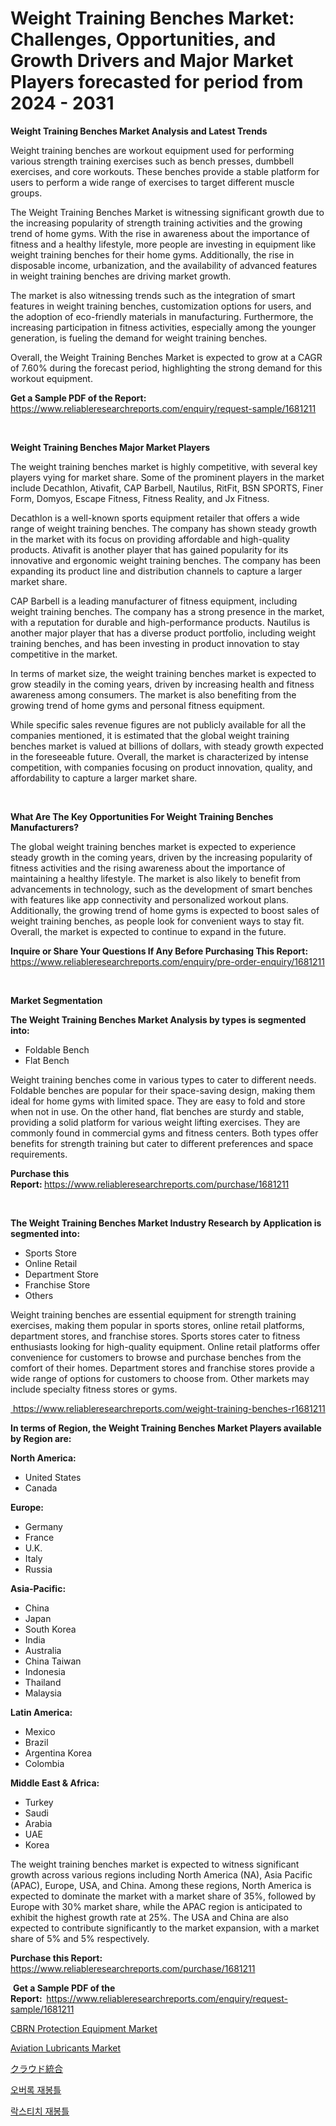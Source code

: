 <p><h1>Weight Training Benches Market: Challenges, Opportunities, and Growth Drivers and Major Market Players forecasted for period from 2024 - 2031</h1></p><p><strong>Weight Training Benches Market Analysis and Latest Trends</strong></p>
<p><p>Weight training benches are workout equipment used for performing various strength training exercises such as bench presses, dumbbell exercises, and core workouts. These benches provide a stable platform for users to perform a wide range of exercises to target different muscle groups.</p><p>The Weight Training Benches Market is witnessing significant growth due to the increasing popularity of strength training activities and the growing trend of home gyms. With the rise in awareness about the importance of fitness and a healthy lifestyle, more people are investing in equipment like weight training benches for their home gyms. Additionally, the rise in disposable income, urbanization, and the availability of advanced features in weight training benches are driving market growth.</p><p>The market is also witnessing trends such as the integration of smart features in weight training benches, customization options for users, and the adoption of eco-friendly materials in manufacturing. Furthermore, the increasing participation in fitness activities, especially among the younger generation, is fueling the demand for weight training benches.</p><p>Overall, the Weight Training Benches Market is expected to grow at a CAGR of 7.60% during the forecast period, highlighting the strong demand for this workout equipment.</p></p>
<p><strong>Get a Sample PDF of the Report:&nbsp;</strong> <a href="https://www.reliableresearchreports.com/enquiry/request-sample/1681211">https://www.reliableresearchreports.com/enquiry/request-sample/1681211</a></p>
<p>&nbsp;</p>
<p><strong>Weight Training Benches Major Market Players</strong></p>
<p><p>The weight training benches market is highly competitive, with several key players vying for market share. Some of the prominent players in the market include Decathlon, Ativafit, CAP Barbell, Nautilus, RitFit, BSN SPORTS, Finer Form, Domyos, Escape Fitness, Fitness Reality, and Jx Fitness.</p><p>Decathlon is a well-known sports equipment retailer that offers a wide range of weight training benches. The company has shown steady growth in the market with its focus on providing affordable and high-quality products. Ativafit is another player that has gained popularity for its innovative and ergonomic weight training benches. The company has been expanding its product line and distribution channels to capture a larger market share.</p><p>CAP Barbell is a leading manufacturer of fitness equipment, including weight training benches. The company has a strong presence in the market, with a reputation for durable and high-performance products. Nautilus is another major player that has a diverse product portfolio, including weight training benches, and has been investing in product innovation to stay competitive in the market.</p><p>In terms of market size, the weight training benches market is expected to grow steadily in the coming years, driven by increasing health and fitness awareness among consumers. The market is also benefiting from the growing trend of home gyms and personal fitness equipment.</p><p>While specific sales revenue figures are not publicly available for all the companies mentioned, it is estimated that the global weight training benches market is valued at billions of dollars, with steady growth expected in the foreseeable future. Overall, the market is characterized by intense competition, with companies focusing on product innovation, quality, and affordability to capture a larger market share.</p></p>
<p>&nbsp;</p>
<p><strong>What Are The Key Opportunities For Weight Training Benches Manufacturers?</strong></p>
<p><p>The global weight training benches market is expected to experience steady growth in the coming years, driven by the increasing popularity of fitness activities and the rising awareness about the importance of maintaining a healthy lifestyle. The market is also likely to benefit from advancements in technology, such as the development of smart benches with features like app connectivity and personalized workout plans. Additionally, the growing trend of home gyms is expected to boost sales of weight training benches, as people look for convenient ways to stay fit. Overall, the market is expected to continue to expand in the future.</p></p>
<p><strong>Inquire or Share Your Questions If Any Before Purchasing This Report:</strong> <a href="https://www.reliableresearchreports.com/enquiry/pre-order-enquiry/1681211">https://www.reliableresearchreports.com/enquiry/pre-order-enquiry/1681211</a></p>
<p>&nbsp;</p>
<p><strong>Market Segmentation</strong></p>
<p><strong>The Weight Training Benches Market Analysis by types is segmented into:</strong></p>
<p><ul><li>Foldable Bench</li><li>Flat Bench</li></ul></p>
<p><p>Weight training benches come in various types to cater to different needs. Foldable benches are popular for their space-saving design, making them ideal for home gyms with limited space. They are easy to fold and store when not in use. On the other hand, flat benches are sturdy and stable, providing a solid platform for various weight lifting exercises. They are commonly found in commercial gyms and fitness centers. Both types offer benefits for strength training but cater to different preferences and space requirements.</p></p>
<p><strong>Purchase this Report:&nbsp;</strong><a href="https://www.reliableresearchreports.com/purchase/1681211">https://www.reliableresearchreports.com/purchase/1681211</a></p>
<p>&nbsp;</p>
<p><strong>The Weight Training Benches Market Industry Research by Application is segmented into:</strong></p>
<p><ul><li>Sports Store</li><li>Online Retail</li><li>Department Store</li><li>Franchise Store</li><li>Others</li></ul></p>
<p><p>Weight training benches are essential equipment for strength training exercises, making them popular in sports stores, online retail platforms, department stores, and franchise stores. Sports stores cater to fitness enthusiasts looking for high-quality equipment. Online retail platforms offer convenience for customers to browse and purchase benches from the comfort of their homes. Department stores and franchise stores provide a wide range of options for customers to choose from. Other markets may include specialty fitness stores or gyms.</p></p>
<p><a href="https://www.reliableresearchreports.com/weight-training-benches-r1681211">&nbsp;https://www.reliableresearchreports.com/weight-training-benches-r1681211</a></p>
<p><strong>In terms of Region, the Weight Training Benches Market Players available by Region are:</strong></p>
<p>
    <p> <strong> North America: </strong>
        <ul>
            <li>United States</li>
            <li>Canada</li>
        </ul>
        </p> 
    <p> <strong> Europe: </strong>
        <ul>
            <li>Germany</li>
            <li>France</li>
            <li>U.K.</li>
            <li>Italy</li>
            <li>Russia</li>
        </ul>
        </p> 
    <p> <strong> Asia-Pacific: </strong>
        <ul>
            <li>China</li>
            <li>Japan</li>
            <li>South Korea</li>
            <li>India</li>
            <li>Australia</li>
            <li>China Taiwan</li>
            <li>Indonesia</li>
            <li>Thailand</li>
            <li>Malaysia</li>
        </ul>
        </p> 
    <p> <strong> Latin America: </strong>
        <ul>
            <li>Mexico</li>
            <li>Brazil</li>
            <li>Argentina Korea</li>
            <li>Colombia</li>
        </ul>
        </p> 
    <p> <strong> Middle East & Africa: </strong>
        <ul>
            <li>Turkey</li>
            <li>Saudi</li>
            <li>Arabia</li>
            <li>UAE</li>
            <li>Korea</li>
        </ul>
    </p>
    </p>
<p><p>The weight training benches market is expected to witness significant growth across various regions including North America (NA), Asia Pacific (APAC), Europe, USA, and China. Among these regions, North America is expected to dominate the market with a market share of 35%, followed by Europe with 30% market share, while the APAC region is anticipated to exhibit the highest growth rate at 25%. The USA and China are also expected to contribute significantly to the market expansion, with a market share of 5% and 5% respectively.</p></p>
<p><strong>Purchase this Report: </strong><a href="https://www.reliableresearchreports.com/purchase/1681211">https://www.reliableresearchreports.com/purchase/1681211</a></p>
<p>&nbsp;<strong>Get a Sample PDF of the Report:&nbsp;&nbsp;</strong><a href="https://www.reliableresearchreports.com/enquiry/request-sample/1681211">https://www.reliableresearchreports.com/enquiry/request-sample/1681211</a></p>
<p><strong></strong></p>
<p><p><a href="https://github.com/Sarissaschmalingtr6fz2739/Market-Research-Report-List-2/blob/main/cbrn-protection-equipment-market.md">CBRN Protection Equipment Market</a></p><p><a href="https://issuu.com/reportprime-2/docs/aviation-lubricants-market-size-2030.pptx">Aviation Lubricants Market</a></p><p><a href="https://github.com/dzy793153605/Market-Research-Report-List-1/blob/main/922491920835.md">クラウド統合</a></p><p><a href="https://github.com/vseigx30c9a1j/Market-Research-Report-List-1/blob/main/849523619314.md">오버록 재봉틀</a></p><p><a href="https://github.com/plelbej847484502/Market-Research-Report-List-1/blob/main/502420519313.md">락스티치 재봉틀</a></p></p>